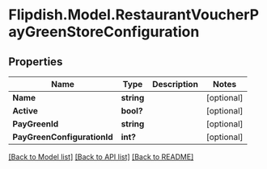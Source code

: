 # Flipdish.Model.RestaurantVoucherPayGreenStoreConfiguration
## Properties

Name | Type | Description | Notes
------------ | ------------- | ------------- | -------------
**Name** | **string** |  | [optional] 
**Active** | **bool?** |  | [optional] 
**PayGreenId** | **string** |  | [optional] 
**PayGreenConfigurationId** | **int?** |  | [optional] 

[[Back to Model list]](../README.md#documentation-for-models) [[Back to API list]](../README.md#documentation-for-api-endpoints) [[Back to README]](../README.md)

